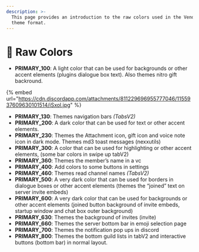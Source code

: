 ```yaml
---
description: >-
  This page provides an introduction to the raw colors used in the Vendetta
  theme format.
---
```


# 🎨 Raw Colors

* **PRIMARY\_100**: A light color that can be used for backgrounds or other accent elements (plugins dialogue box text). Also themes nitro gift backround.

{% embed url="https://cdn.discordapp.com/attachments/811229696955777046/1155937609630101514/iSxol.jpg" %}

* **PRIMARY\_130**: Themes navigation bars *(TabsV2)*
* **PRIMARY\_200**: A dark color that can be used for text or other accent elements.
* **PRIMARY\_230**: Themes the Attachment icon, gift icon and voice note icon in dark mode. Themes md3 toast messages (nexxutils)
* **PRIMARY\_300**: A color that can be used for highlighting or other accent elements, (some bar colors in swipe up tabV2)
* **PRIMARY\_360**: Themes the member’s name in a vc
* **PRIMARY\_400**: Add colors to some buttons in settings
* **PRIMARY\_460**: Themes read channel names *(TabsV2)*
* **PRIMARY\_500**: A very dark color that can be used for borders in dialogue boxes or other accent elements (themes the “joined” text on server invite embeds)
* **PRIMARY\_600**: A very dark color that can be used for backgrounds or other accent elements (joined button background of invite embeds, startup window and chat box outer background)
* **PRIMARY\_630**: Themes the background of invites (invite)
* **PRIMARY\_660**: Themes the server bottom bar in emoji selection page
* **PRIMARY\_700**: Themes the notification pop ups in discord
* **PRIMARY\_800**: Themes the bottom guild lists in tabV2 and interactive buttons (bottom bar) in normal layout.
